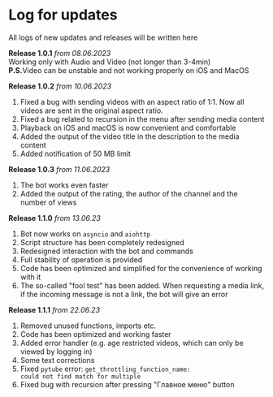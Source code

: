 # Log for updates
All logs of new updates and releases will be written here

<b>Release 1.0.1</b><i> from 08.06.2023</i>
<br>
Working only with Audio and Video (not longer than 3-4min)
<br>
<b>P.S.</b>Video can be unstable and not working properly on iOS and MacOS

<b>Release 1.0.2</b><i> from 10.06.2023</i>
<br>
1) Fixed a bug with sending videos with an aspect ratio of 1:1. Now all videos are sent in the original aspect ratio.
2) Fixed a bug related to recursion in the menu after sending media content
3) Playback on iOS and macOS is now convenient and comfortable
4) Added the output of the video title in the description to the media content
5) Added notification of 50 MB limit

<b>Release 1.0.3</b><i> from 11.06.2023</i>
<br>
1) The bot works even faster
2) Added the output of the rating, the author of the channel and the number of views

<b>Release 1.1.0</b><i> from 13.06.23</i>
<br>
1) Bot now works on <code>asyncio</code> and <code>aiohttp</code>
2) Script structure has been completely redesigned
3) Redesigned interaction with the bot and commands
4) Full stability of operation is provided
5) Code has been optimized and simplified for the convenience of working with it
6) The so-called "fool test" has been added. When requesting a media link, <br>if the incoming message is not a link, the bot will give an error

<b>Release 1.1.1</b><i> from 22.06.23</i>
<br>
1) Removed unused functions, imports etc. <br>
2) Code has been optimized and working faster<br>
3) Added error handler (e.g. age restricted videos, which can only be viewed by logging in)<br>
4) Some text corrections<br>
5) Fixed <code>pytube</code> error: <code>get_throttling_function_name: could not find match for multiple</code><br>
6) Fixed bug with recursion after pressing "Главное меню" button
